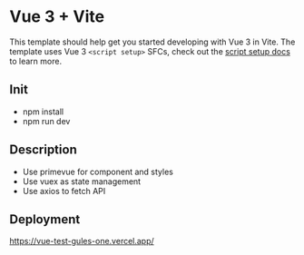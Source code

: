 # Vue 3 + Vite

This template should help get you started developing with Vue 3 in Vite. The template uses Vue 3 `<script setup>` SFCs, check out the [script setup docs](https://v3.vuejs.org/api/sfc-script-setup.html#sfc-script-setup) to learn more.

## Init

- npm install
- npm run dev

## Description

- Use primevue for component and styles
- Use vuex as state management
- Use axios to fetch API

## Deployment

https://vue-test-gules-one.vercel.app/
